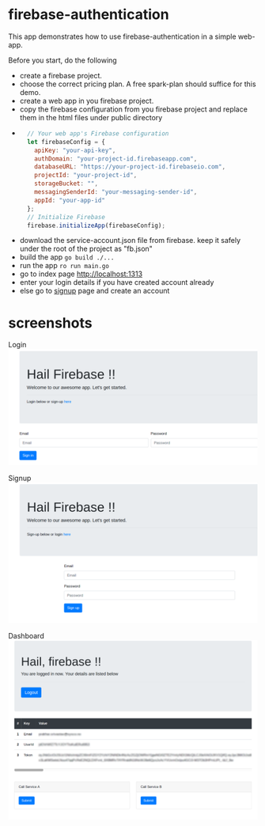 # firebase-authentication
This app demonstrates how to use firebase-authentication in a simple web-app.

Before you start, do the following
- create a firebase project.
- choose the correct pricing plan. A free spark-plan should suffice for this demo.
- create a web app in you firebase project.
- copy the firebase configuration from you firebase project and replace them in the html files under public directory
-   ```js
      // Your web app's Firebase configuration
      let firebaseConfig = {
        apiKey: "your-api-key",
        authDomain: "your-project-id.firebaseapp.com",
        databaseURL: "https://your-project-id.firebaseio.com",
        projectId: "your-project-id",
        storageBucket: "",
        messagingSenderId: "your-messaging-sender-id",
        appId: "your-app-id"
      };
      // Initialize Firebase
      firebase.initializeApp(firebaseConfig);
    ```
- download the service-account.json file from firebase. keep it safely under the root of the project as "fb.json"
- build the app `go build ./...`
- run the app `ro run main.go`
- go to index page [http://localhost:1313](http://localhost:1313)
- enter your login details if you have created account already
- else go to [signup](http://localhost:1313/signup.html) page and create an account

# screenshots
Login
![login](./Login.png)

Signup
![Signup](./Signup.png)

Dashboard
![Dashboard](./Dashboard.png)
